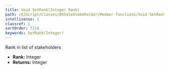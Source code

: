 ```yaml
---
title: Void SetRank(Integer Rank)
path: /EJScript/Classes/NSSaleStakeholder/Member functions/Void SetRank(Integer p_0)
intellisense: 1
classref: 1
sortOrder: 7114
keywords: SetRank(Integer)
---
```



Rank in list of stakeholders



* **Rank:** Integer
* **Returns:** Integer


